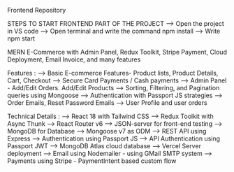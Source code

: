 Frontend Repository

STEPS TO START FRONTEND PART OF THE PROJECT
--> Open the project in VS code
--> Open terminal and write the command npm install
--> Write npm start

MERN E-Commerce  with Admin Panel, Redux Toolkit, Stripe Payment, Cloud Deployment, Email Invoice, and many features 

Features :
--> Basic E-commerce Features- Product lists, Product Details, Cart, Checkout 
--> Secure Card Payments / Cash payments
--> Admin Panel - Add/Edit Orders. Add/Edit Products
--> Sorting, Filtering, and Pagination queries using Mongoose
--> Authentication with Passport JS strategies
--> Order Emails, Reset Password Emails
--> User Profile and user orders

Technical Details :
--> React 18 with Tailwind CSS
--> Redux Toolkit with Async Thunk
--> React Router v6
--> JSON-server for front-end testing
--> MongoDB for Database
--> Mongoose v7 as ODM
--> REST API using Express
--> Authentication using Passport JS
--> API Authentication using Passport JWT
--> MongoDB Atlas cloud database
--> Vercel Server deployment
--> Email using Nodemailer - using GMail SMTP system
--> Payments using Stripe - PaymentIntent based custom flow



